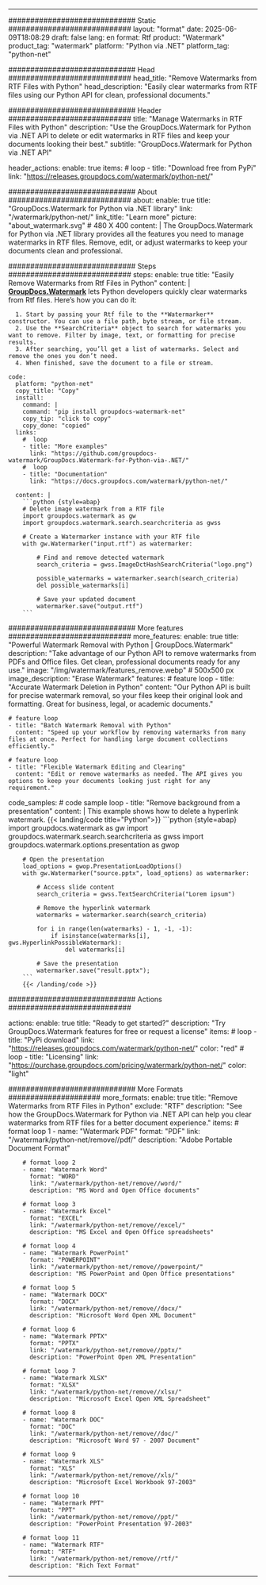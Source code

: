 
---
############################# Static ############################
layout: "format"
date:  2025-06-09T18:08:29
draft: false
lang: en
format: Rtf
product: "Watermark"
product_tag: "watermark"
platform: "Python via .NET"
platform_tag: "python-net"

############################# Head ############################
head_title: "Remove Watermarks from RTF Files with Python"
head_description: "Easily clear watermarks from RTF files using our Python API for clean, professional documents."

############################# Header ############################
title: "Manage Watermarks in RTF Files with Python" 
description: "Use the GroupDocs.Watermark for Python via .NET API to delete or edit watermarks in RTF files and keep your documents looking their best."
subtitle: "GroupDocs.Watermark for Python via .NET API" 

header_actions:
  enable: true
  items:
    #  loop
    - title: "Download free from PyPi"
      link: "https://releases.groupdocs.com/watermark/python-net/"
      
############################# About ############################
about:
    enable: true
    title: "GroupDocs.Watermark for Python via .NET library"
    link: "/watermark/python-net/"
    link_title: "Learn more"
    picture: "about_watermark.svg" # 480 X 400
    content: |
       The GroupDocs.Watermark for Python via .NET library provides all the features you need to manage watermarks in RTF files. Remove, edit, or adjust watermarks to keep your documents clean and professional.

############################# Steps ############################
steps:
    enable: true
    title: "Easily Remove Watermarks from Rtf Files in Python"
    content: |
      **[GroupDocs.Watermark](https://products.groupdocs.com/watermark/python-net/)** lets Python developers quickly clear watermarks from Rtf files. Here’s how you can do it:
      
      1. Start by passing your Rtf file to the **Watermarker** constructor. You can use a file path, byte stream, or file stream.
      2. Use the **SearchCriteria** object to search for watermarks you want to remove. Filter by image, text, or formatting for precise results.
      3. After searching, you’ll get a list of watermarks. Select and remove the ones you don’t need.
      4. When finished, save the document to a file or stream.
   
    code:
      platform: "python-net"
      copy_title: "Copy"
      install:
        command: |
        command: "pip install groupdocs-watermark-net"
        copy_tip: "click to copy"
        copy_done: "copied"
      links:
        #  loop
        - title: "More examples"
          link: "https://github.com/groupdocs-watermark/GroupDocs.Watermark-for-Python-via-.NET/"
        #  loop
        - title: "Documentation"
          link: "https://docs.groupdocs.com/watermark/python-net/"
          
      content: |
        ```python {style=abap}
        # Delete image watermark from a RTF file
        import groupdocs.watermark as gw
        import groupdocs.watermark.search.searchcriteria as gwss

        # Create a Watermarker instance with your RTF file
        with gw.Watermarker("input.rtf") as watermarker:

            # Find and remove detected watermark
            search_criteria = gwss.ImageDctHashSearchCriteria("logo.png")

            possible_watermarks = watermarker.search(search_criteria)
            del possible_watermarks[i]

            # Save your updated document
            watermarker.save("output.rtf")
        ```  

############################# More features ############################
more_features:
  enable: true
  title: "Powerful Watermark Removal with Python | GroupDocs.Watermark"
  description: "Take advantage of our Python API to remove watermarks from PDFs and Office files. Get clean, professional documents ready for any use."
  image: "/img/watermark/features_remove.webp" # 500x500 px
  image_description: "Erase Watermark"
  features:
    # feature loop
    - title: "Accurate Watermark Deletion in Python"
      content: "Our Python API is built for precise watermark removal, so your files keep their original look and formatting. Great for business, legal, or academic documents."

    # feature loop
    - title: "Batch Watermark Removal with Python"
      content: "Speed up your workflow by removing watermarks from many files at once. Perfect for handling large document collections efficiently."

    # feature loop
    - title: "Flexible Watermark Editing and Clearing"
      content: "Edit or remove watermarks as needed. The API gives you options to keep your documents looking just right for any requirement."
      
  code_samples:
    # code sample loop
    - title: "Remove background from a presentation"
      content: |
        This example shows how to delete a hyperlink watermark.
        {{< landing/code title="Python">}}
        ```python {style=abap}
        import groupdocs.watermark as gw
        import groupdocs.watermark.search.searchcriteria as gwss
        import groupdocs.watermark.options.presentation as gwop

        # Open the presentation
        load_options = gwop.PresentationLoadOptions()
        with gw.Watermarker("source.pptx", load_options) as watermarker:

            # Access slide content
            search_criteria = gwss.TextSearchCriteria("Lorem ipsum")

            # Remove the hyperlink watermark
            watermarks = watermarker.search(search_criteria)

            for i in range(len(watermarks) - 1, -1, -1):
                if isinstance(watermarks[i], gws.HyperlinkPossibleWatermark):
                    del watermarks[i]

            # Save the presentation
            watermarker.save("result.pptx");
        ```
        {{< /landing/code >}}


############################# Actions ############################

actions:
  enable: true
  title: "Ready to get started?"
  description: "Try GroupDocs.Watermark features for free or request a license"
  items:
    #  loop
    - title: "PyPi download"
      link: "https://releases.groupdocs.com/watermark/python-net/"
      color: "red"
        #  loop
    - title: "Licensing"
      link: "https://purchase.groupdocs.com/pricing/watermark/python-net/"
      color: "light"


############################# More Formats #####################
more_formats:
    enable: true
    title: "Remove Watermarks from RTF Files in Python"
    exclude: "RTF"
    description: "See how the GroupDocs.Watermark for Python via .NET API can help you clear watermarks from RTF files for a better document experience."
    items: 
        # format loop 1
        - name: "Watermark PDF"
          format: "PDF"
          link: "/watermark/python-net/remove//pdf/"
          description: "Adobe Portable Document Format"

        # format loop 2
        - name: "Watermark Word"
          format: "WORD"
          link: "/watermark/python-net/remove//word/"
          description: "MS Word and Open Office documents"
          
        # format loop 3
        - name: "Watermark Excel"
          format: "EXCEL"
          link: "/watermark/python-net/remove//excel/"
          description: "MS Excel and Open Office spreadsheets"

        # format loop 4
        - name: "Watermark PowerPoint"
          format: "POWERPOINT"
          link: "/watermark/python-net/remove//powerpoint/"
          description: "MS PowerPoint and Open Office presentations"

        # format loop 5
        - name: "Watermark DOCX"
          format: "DOCX"
          link: "/watermark/python-net/remove//docx/"
          description: "Microsoft Word Open XML Document"
          
        # format loop 6
        - name: "Watermark PPTX"
          format: "PPTX"
          link: "/watermark/python-net/remove//pptx/"
          description: "PowerPoint Open XML Presentation"
          
        # format loop 7
        - name: "Watermark XLSX"
          format: "XLSX"
          link: "/watermark/python-net/remove//xlsx/"
          description: "Microsoft Excel Open XML Spreadsheet"

        # format loop 8
        - name: "Watermark DOC"
          format: "DOC"
          link: "/watermark/python-net/remove//doc/"
          description: "Microsoft Word 97 - 2007 Document"

        # format loop 9
        - name: "Watermark XLS"
          format: "XLS"
          link: "/watermark/python-net/remove//xls/"
          description: "Microsoft Excel Workbook 97-2003"

        # format loop 10
        - name: "Watermark PPT"
          format: "PPT"
          link: "/watermark/python-net/remove//ppt/"
          description: "PowerPoint Presentation 97-2003"

        # format loop 11
        - name: "Watermark RTF"
          format: "RTF"
          link: "/watermark/python-net/remove//rtf/"
          description: "Rich Text Format"

---